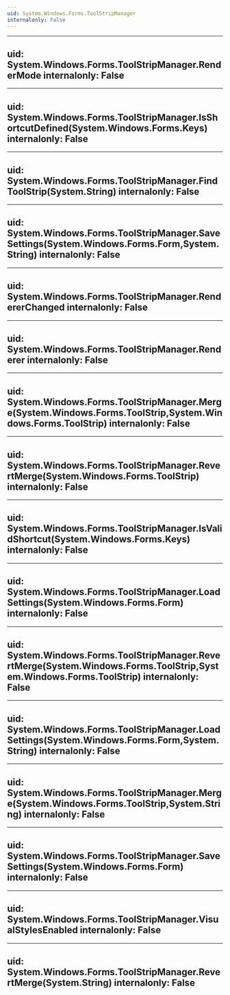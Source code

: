 ```yaml
---
uid: System.Windows.Forms.ToolStripManager
internalonly: False
---
```


---
uid: System.Windows.Forms.ToolStripManager.RenderMode
internalonly: False
---

---
uid: System.Windows.Forms.ToolStripManager.IsShortcutDefined(System.Windows.Forms.Keys)
internalonly: False
---

---
uid: System.Windows.Forms.ToolStripManager.FindToolStrip(System.String)
internalonly: False
---

---
uid: System.Windows.Forms.ToolStripManager.SaveSettings(System.Windows.Forms.Form,System.String)
internalonly: False
---

---
uid: System.Windows.Forms.ToolStripManager.RendererChanged
internalonly: False
---

---
uid: System.Windows.Forms.ToolStripManager.Renderer
internalonly: False
---

---
uid: System.Windows.Forms.ToolStripManager.Merge(System.Windows.Forms.ToolStrip,System.Windows.Forms.ToolStrip)
internalonly: False
---

---
uid: System.Windows.Forms.ToolStripManager.RevertMerge(System.Windows.Forms.ToolStrip)
internalonly: False
---

---
uid: System.Windows.Forms.ToolStripManager.IsValidShortcut(System.Windows.Forms.Keys)
internalonly: False
---

---
uid: System.Windows.Forms.ToolStripManager.LoadSettings(System.Windows.Forms.Form)
internalonly: False
---

---
uid: System.Windows.Forms.ToolStripManager.RevertMerge(System.Windows.Forms.ToolStrip,System.Windows.Forms.ToolStrip)
internalonly: False
---

---
uid: System.Windows.Forms.ToolStripManager.LoadSettings(System.Windows.Forms.Form,System.String)
internalonly: False
---

---
uid: System.Windows.Forms.ToolStripManager.Merge(System.Windows.Forms.ToolStrip,System.String)
internalonly: False
---

---
uid: System.Windows.Forms.ToolStripManager.SaveSettings(System.Windows.Forms.Form)
internalonly: False
---

---
uid: System.Windows.Forms.ToolStripManager.VisualStylesEnabled
internalonly: False
---

---
uid: System.Windows.Forms.ToolStripManager.RevertMerge(System.String)
internalonly: False
---

